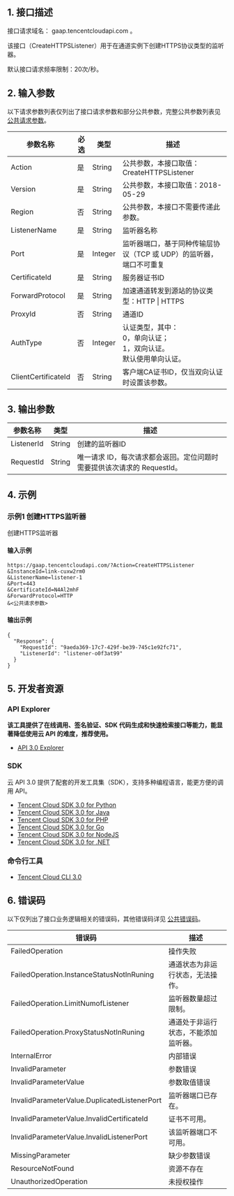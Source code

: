 ## 1. 接口描述

接口请求域名： gaap.tencentcloudapi.com 。

该接口（CreateHTTPSListener）用于在通道实例下创建HTTPS协议类型的监听器。

默认接口请求频率限制：20次/秒。

## 2. 输入参数

以下请求参数列表仅列出了接口请求参数和部分公共参数，完整公共参数列表见 [公共请求参数](/document/api/608/36935)。

| 参数名称 | 必选 | 类型 | 描述 |
|---------|---------|---------|---------|
| Action | 是 | String | 公共参数，本接口取值：CreateHTTPSListener |
| Version | 是 | String | 公共参数，本接口取值：2018-05-29 |
| Region | 否 | String | 公共参数，本接口不需要传递此参数。 |
| ListenerName | 是 | String | 监听器名称 |
| Port | 是 | Integer | 监听器端口，基于同种传输层协议（TCP 或 UDP）的监听器，端口不可重复 |
| CertificateId | 是 | String | 服务器证书ID |
| ForwardProtocol | 是 | String | 加速通道转发到源站的协议类型：HTTP &#124; HTTPS |
| ProxyId | 否 | String | 通道ID |
| AuthType | 否 | Integer | 认证类型，其中：<br/>0，单向认证；<br/>1，双向认证。<br/>默认使用单向认证。 |
| ClientCertificateId | 否 | String | 客户端CA证书ID，仅当双向认证时设置该参数。 |

## 3. 输出参数

| 参数名称 | 类型 | 描述 |
|---------|---------|---------|
| ListenerId | String | 创建的监听器ID|
| RequestId | String | 唯一请求 ID，每次请求都会返回。定位问题时需要提供该次请求的 RequestId。|

## 4. 示例

### 示例1 创建HTTPS监听器

创建HTTPS监听器

#### 输入示例

```
https://gaap.tencentcloudapi.com/?Action=CreateHTTPSListener
&InstanceId=link-cuxw2rm0
&ListenerName=listener-1
&Port=443
&CertificateId=N4Al2mhF
&ForwardProtocol=HTTP
&<公共请求参数>
```

#### 输出示例

```
{
  "Response": {
    "RequestId": "9aeda369-17c7-429f-be39-745c1e92fc71",
    "ListenerId": "listener-o0f3at99"
  }
}
```


## 5. 开发者资源

### API Explorer

**该工具提供了在线调用、签名验证、SDK 代码生成和快速检索接口等能力，能显著降低使用云 API 的难度，推荐使用。**

* [API 3.0 Explorer](https://console.cloud.tencent.com/api/explorer?Product=gaap&Version=2018-05-29&Action=CreateHTTPSListener)

### SDK

云 API 3.0 提供了配套的开发工具集（SDK），支持多种编程语言，能更方便的调用 API。

* [Tencent Cloud SDK 3.0 for Python](https://github.com/TencentCloud/tencentcloud-sdk-python)
* [Tencent Cloud SDK 3.0 for Java](https://github.com/TencentCloud/tencentcloud-sdk-java)
* [Tencent Cloud SDK 3.0 for PHP](https://github.com/TencentCloud/tencentcloud-sdk-php)
* [Tencent Cloud SDK 3.0 for Go](https://github.com/TencentCloud/tencentcloud-sdk-go)
* [Tencent Cloud SDK 3.0 for NodeJS](https://github.com/TencentCloud/tencentcloud-sdk-nodejs)
* [Tencent Cloud SDK 3.0 for .NET](https://github.com/TencentCloud/tencentcloud-sdk-dotnet)

### 命令行工具

* [Tencent Cloud CLI 3.0](https://cloud.tencent.com/document/product/440/6176)

## 6. 错误码

以下仅列出了接口业务逻辑相关的错误码，其他错误码详见 [公共错误码](/document/api/608/36938#.E5.85.AC.E5.85.B1.E9.94.99.E8.AF.AF.E7.A0.81)。

| 错误码 | 描述 |
|---------|---------|
| FailedOperation | 操作失败 |
| FailedOperation.InstanceStatusNotInRuning | 通道状态为非运行状态，无法操作。 |
| FailedOperation.LimitNumofListener | 监听器数量超过限制。 |
| FailedOperation.ProxyStatusNotInRuning | 通道处于非运行状态，不能添加监听器。 |
| InternalError | 内部错误 |
| InvalidParameter | 参数错误 |
| InvalidParameterValue | 参数取值错误 |
| InvalidParameterValue.DuplicatedListenerPort | 监听器端口已存在。 |
| InvalidParameterValue.InvalidCertificateId | 证书不可用。 |
| InvalidParameterValue.InvalidListenerPort | 该监听器端口不可用。 |
| MissingParameter | 缺少参数错误 |
| ResourceNotFound | 资源不存在 |
| UnauthorizedOperation | 未授权操作 |
